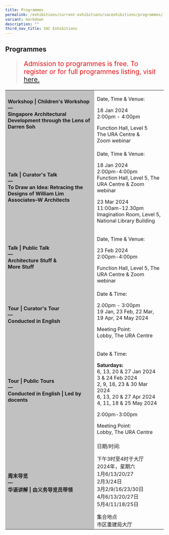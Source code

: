 ```yaml
---
title: Programmes
permalink: /exhibitions/current-exhibitions/sacexhibitions/programmes/
variant: markdown
description: ""
third_nav_title: SAC Exhibitions
---
```

<section class="section__progs">

<div class="container__description">
    <div class="row">
        <div class="col is-10-mobile">

<h2>Programmes</h2>

<blockquote style="color: #E21216; font-size: 150%;">Admission to programmes is free. To register or for full programmes listing, visit<a href="https://www.eventbrite.com/cc/to-draw-an-idea-exhibition-programmes-2820449"> here. </a><p></p></blockquote>

<table class="table table-v">
    <tbody><tr>
    </tr>  
    <tr>
        <td style="background-color: #c1c1c1;"><strong>Workshop | Children's Workshop<br>
            —<br><div>Singapore Architectural Development through the Lens of Darren Soh<br>
            <br></div></strong></td>
        <td>
					<p>Date, Time &amp; Venue:</p><div></div>18 Jan 2024<div>2:00pm - 4:00pm</div><p></p><div>Function Hall, Level 5</div><div>The URA Centre &amp;</div><div>Zoom webinar</div><div></div></td>
    </tr>     
    <tr>
        <td style="background-color: #c1c1c1;"><strong>Talk | Curator's Talk<br>
            —<br>
            To Draw an Idea: Retracing the Designs of William Lim Associates–W Architects</strong></td>
        <td>
					<p>Date, Time &amp; Venue:</p><div></div>18 Jan 2024<div></div><div>2:00pm-4:00pm</div><div>Function Hall, Level 5, The URA Centre &amp; Zoom webinar</div><p></p><div>23 Mar 2024</div><div>11:00am-12.30pm</div><div>Imagination Room, Level 5, National Library Building<p></p>
        </div></td>
    </tr>      
    <tr>
        <td style="background-color: #c1c1c1;"><strong>Talk | Public Talk<br>
            —<br>
           Architecture Stuff &amp; <div>More Stuff</div></strong></td>
        <td>
					<p>Date, Time &amp; Venue:</p><div></div>23 Feb 2024<div>2:00pm-4:00pm</div><p></p><div>Function Hall, Level 5, The URA Centre &amp; Zoom webinar</div></td>
    </tr> 
        

 <tr><td style="background-color: #c1c1c1;"><strong>Tour | Curator's Tour<br>
            —<br>
           Conducted in English</strong></td>
        <td>
					<p>Date &amp; Time: </p><div>2.00pm - 3:00pm</div><div>19 Jan, 23 Feb, 22 Mar, 19 Apr, 24 May 2024</div><p>Meeting Point:<br>Lobby, The URA Centre<br></p></td>
			</tr><tr>
        <td style="background-color: #c1c1c1;"><strong>Tour | Public Tours<br>
            —<br>
            Conducted in English | Led by docents</strong></td>
        <td>
					<p>Date &amp; Time:</p><div><strong></strong><div><strong></strong></div><div><strong>Saturdays:</strong><div></div><strong></strong>6, 13, 20 &amp; 27 Jan 2024<div>3 &amp; 24 Feb 2024<div>2, 9, 16, 23 &amp; 30 Mar 2024<div></div>6, 13, 20 &amp; 27 Apr 2024<div></div>4, 11, 18 &amp; 25 May 2024</div><p>2:00pm-3:00pm</p><p></p><div></div>Meeting Point:<div>Lobby, The URA Centre
        </div></div></div></div></td>
    </tr>    
    <tr>
        <td style="background-color: #c1c1c1;"><strong>周末导览<br>
            —<br>
					华语讲解 | 由义务导览员带领</strong></td>
			<td><p>日期/时间:</p><div>下午3时至4时于大厅</div><div>2024年，星期六</div><div>1月6/13/20/27</div><div>2月3/24日</div><div>3月2/9/16/23/30日</div><div>4月6/13/20/27日</div><div>5月4/11/18/25日</div><p></p><div>集合地点</div><div>市区重建局大厅</div></td></tr></tbody></table>
</div>
</div></div></section>